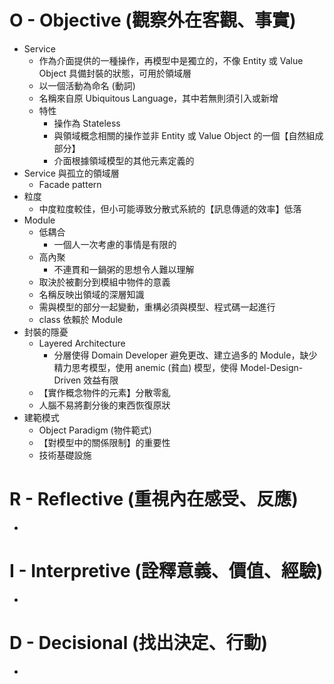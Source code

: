 # O - Objective (觀察外在客觀、事實)


* Service
    * 作為介面提供的一種操作，再模型中是獨立的，不像 Entity 或 Value Object 具備封裝的狀態，可用於領域層
    * 以一個活動為命名 (動詞)
    * 名稱來自原 Ubiquitous Language，其中若無則須引入或新增
    * 特性
        * 操作為 Stateless
        * 與領域概念相關的操作並非 Entity 或 Value Object 的一個【自然組成部分】
        * 介面根據領域模型的其他元素定義的
* Service 與孤立的領域層
    * Facade pattern
* 粒度
    * 中度粒度較佳，但小可能導致分散式系統的【訊息傳遞的效率】低落
* Module
    * 低耦合
        * 一個人一次考慮的事情是有限的
    * 高內聚
        * 不連貫和一鍋粥的思想令人難以理解
    * 取決於被劃分到模組中物件的意義
    * 名稱反映出領域的深層知識
    * 需與模型的部分一起變動，重構必須與模型、程式碼一起進行
    * class 依賴於 Module
* 封裝的隱憂
    * Layered Architecture
        * 分層使得 Domain Developer 避免更改、建立過多的 Module，缺少精力思考模型，使用 anemic (貧血) 模型，使得 Model-Design-Driven 效益有限
    * 【實作概念物件的元素】分散零亂
    * 人腦不易將劃分後的東西恢復原狀
* 建範模式
    * Object Paradigm (物件範式)
    * 【對模型中的關係限制】的重要性
    * 技術基礎設施


# R - Reflective (重視內在感受、反應)

* 

# I - Interpretive (詮釋意義、價值、經驗)

* 
 
# D - Decisional (找出決定、行動)

* 

